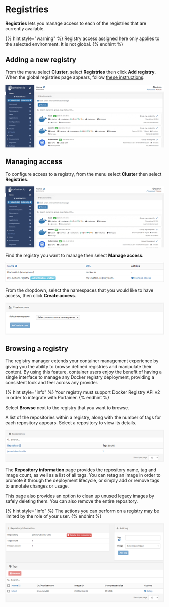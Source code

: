 # Registries

**Registries** lets you manage access to each of the registries that are currently available.

{% hint style="warning" %}
Registry access assigned here only applies to the selected environment. It is not global.
{% endhint %}

## Adding a new registry

From the menu select **Cluster**, select **Registries** then click **Add registry**. When the global registries page appears, follow [these instructions](../../../admin/registries/add/).

![](../../../.gitbook/assets/2.9-cluster-registries-1.gif)

## Managing access

To configure access to a registry, from the menu select **Cluster** then select **Registries**.

![](../../../.gitbook/assets/2.9-cluster-registries-2.gif)

Find the registry you want to manage then select **Manage access**.&#x20;

![](../../../.gitbook/assets/2.9-swarm-registries-3.png)

From the dropdown, select the namespaces that you would like to have access, then click **Create access**.

![](../../../.gitbook/assets/2.9-cluster-registries-3.png)

## Browsing a registry

The registry manager extends your container management experience by giving you the ability to browse defined registries and manipulate their content. By using this feature, container users enjoy the benefit of having a single interface to manage any Docker registry deployment, providing a consistent look and feel across any provider.

{% hint style="info" %}
Your registry must support Docker Registry API v2 in order to integrate with Portainer.
{% endhint %}

Select **Browse** next to the registry that you want to browse.

A list of the repositories within a registry, along with the number of tags for each repository appears. Select a repository to view its details.

![](../../../.gitbook/assets/be-registries-browse-2.png)

The **Repository information** page provides the repository name, tag and image count, as well as a list of all tags. You can retag an image in order to promote it through the deployment lifecycle, or simply add or remove tags to annotate changes or usage.

This page also provides an option to clean up unused legacy images by safely deleting them. You can also remove the entire repository.

{% hint style="info" %}
The actions you can perform on a registry may be limited by the role of your user.
{% endhint %}

![](../../../.gitbook/assets/be-registries-browse-3.png)
